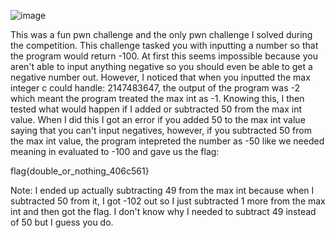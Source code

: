 ![image](https://github.com/Jewber11/CTF-Writeups/assets/134816588/0357c8c1-b261-49e9-bc57-05b7d43c9120)

This was a fun pwn challenge and the only pwn challenge I solved during the competition. This challenge tasked you with inputting a number so that the program would return -100. At first this seems impossible because you aren't able to input anything negative so you should even be able to get a negative number out. However, I noticed that when you inputted the max integer c could handle: 2147483647, the output of the program was -2 which meant the program treated the max int as -1. Knowing this, I then tested what would happen if I added or subtracted 50 from the max int value. When I did this I got an error if you added 50 to the max int value saying that you can't input negatives, however, if you subtracted 50 from the max int value, the program intepreted the number as -50 like we needed meaning in evaluated to -100 and gave us the flag: 

flag{double_or_nothing_406c561}

Note: I ended up actually subtracting 49 from the max int because when I subtracted 50 from it, I got -102 out so I just subtracted 1 more from the max int and then got the flag. I don't know why I needed to subtract 49 instead of 50 but I guess you do.
